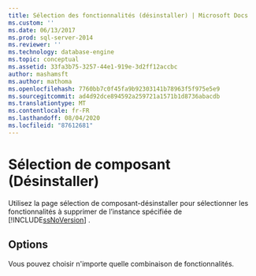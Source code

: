 ```yaml
---
title: Sélection des fonctionnalités (désinstaller) | Microsoft Docs
ms.custom: ''
ms.date: 06/13/2017
ms.prod: sql-server-2014
ms.reviewer: ''
ms.technology: database-engine
ms.topic: conceptual
ms.assetid: 33fa3b75-3257-44e1-919e-3d2ff12accbc
author: mashamsft
ms.author: mathoma
ms.openlocfilehash: 7760bb7c0f45fa9b92303141b78963f5f975e5e9
ms.sourcegitcommit: ad4d92dce894592a259721a1571b1d8736abacdb
ms.translationtype: MT
ms.contentlocale: fr-FR
ms.lasthandoff: 08/04/2020
ms.locfileid: "87612681"
---
```

# <a name="feature-selection-uninstall"></a>Sélection de composant (Désinstaller)
  Utilisez la page sélection de composant-désinstaller pour sélectionner les fonctionnalités à supprimer de l’instance spécifiée de [!INCLUDE[ssNoVersion](../../includes/ssnoversion-md.md)] .  
  
## <a name="options"></a>Options  
 Vous pouvez choisir n'importe quelle combinaison de fonctionnalités.  
  
  
